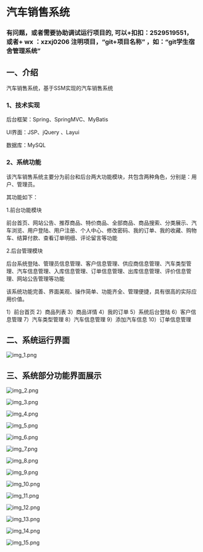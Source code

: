 # 汽车销售系统

### 有问题，或者需要协助调试运行项目的, 可以+扣扣：2529519551，或者+ wx ：xzxj0206  注明项目，“git+项目名称” ，如：“git学生宿舍管理系统”


## 一、介绍

汽车销售系统，基于SSM实现的汽车销售系统

### 1、技术实现

后台框架：Spring、SpringMVC、MyBatis

UI界面：JSP、jQuery 、Layui

数据库：MySQL

### 2、系统功能

该汽车销售系统主要分为前台和后台两大功能模块，共包含两种角色，分别是：用户、管理员。

其功能如下：

1.前台功能模块

前台首页、网站公告、推荐商品、特价商品、全部商品、商品搜索、分类展示、汽车浏览、用户登陆、用户注册、个人中心、修改密码、我的订单、我的收藏、购物车、结算付款、查看订单明细、评论留言等功能

2.后台管理模块

后台系统登陆、管理员信息管理、客户信息管理、供应商信息管理、汽车类型管理、汽车信息管理、入库信息管理、订单信息管理、出库信息管理、评价信息管理、网站公告管理等功能

该系统功能完善、界面美观、操作简单、功能齐全、管理便捷，具有很高的实际应用价值。

1）前台首页
2）商品列表
3）商品详情
4）我的订单
5）系统后台登陆
6）客户信息管理
7）汽车类型管理
8）汽车信息管理
9）添加汽车信息
10）订单信息管理

## 二、系统运行界面

![img_1.png](imgs/img_1.png)


## 三、系统部分功能界面展示

![img_2.png](imgs/img_2.png)

![img_3.png](imgs/img_3.png)

![img_4.png](imgs/img_4.png)

![img_5.png](imgs/img_5.png)

![img_6.png](imgs/img_6.png)

![img_7.png](imgs/img_7.png)

![img_8.png](imgs/img_8.png)

![img_9.png](imgs/img_9.png)

![img_10.png](imgs/img_10.png)

![img_11.png](imgs/img_11.png)

![img_12.png](imgs/img_12.png)

![img_13.png](imgs/img_13.png)

![img_14.png](imgs/img_14.png)

![img_15.png](imgs/img_15.png)

